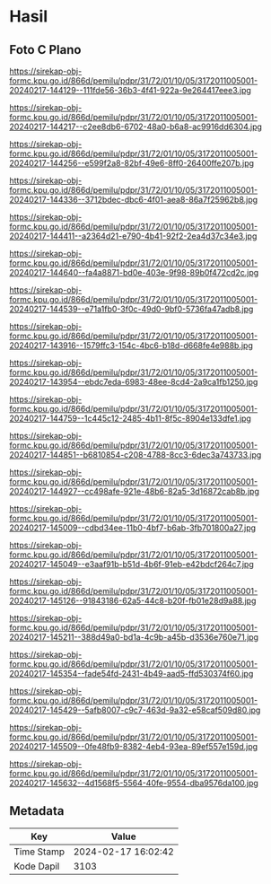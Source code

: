 # Hasil

## Foto C Plano

https://sirekap-obj-formc.kpu.go.id/866d/pemilu/pdpr/31/72/01/10/05/3172011005001-20240217-144129--111fde56-36b3-4f41-922a-9e264417eee3.jpg

https://sirekap-obj-formc.kpu.go.id/866d/pemilu/pdpr/31/72/01/10/05/3172011005001-20240217-144217--c2ee8db6-6702-48a0-b6a8-ac9916dd6304.jpg

https://sirekap-obj-formc.kpu.go.id/866d/pemilu/pdpr/31/72/01/10/05/3172011005001-20240217-144256--e599f2a8-82bf-49e6-8ff0-26400ffe207b.jpg

https://sirekap-obj-formc.kpu.go.id/866d/pemilu/pdpr/31/72/01/10/05/3172011005001-20240217-144336--3712bdec-dbc6-4f01-aea8-86a7f25962b8.jpg

https://sirekap-obj-formc.kpu.go.id/866d/pemilu/pdpr/31/72/01/10/05/3172011005001-20240217-144411--a2364d21-e790-4b41-92f2-2ea4d37c34e3.jpg

https://sirekap-obj-formc.kpu.go.id/866d/pemilu/pdpr/31/72/01/10/05/3172011005001-20240217-144640--fa4a8871-bd0e-403e-9f98-89b0f472cd2c.jpg

https://sirekap-obj-formc.kpu.go.id/866d/pemilu/pdpr/31/72/01/10/05/3172011005001-20240217-144539--e71a1fb0-3f0c-49d0-9bf0-5736fa47adb8.jpg

https://sirekap-obj-formc.kpu.go.id/866d/pemilu/pdpr/31/72/01/10/05/3172011005001-20240217-143916--1579ffc3-154c-4bc6-b18d-d668fe4e988b.jpg

https://sirekap-obj-formc.kpu.go.id/866d/pemilu/pdpr/31/72/01/10/05/3172011005001-20240217-143954--ebdc7eda-6983-48ee-8cd4-2a9ca1fb1250.jpg

https://sirekap-obj-formc.kpu.go.id/866d/pemilu/pdpr/31/72/01/10/05/3172011005001-20240217-144759--1c445c12-2485-4b11-8f5c-8904e133dfe1.jpg

https://sirekap-obj-formc.kpu.go.id/866d/pemilu/pdpr/31/72/01/10/05/3172011005001-20240217-144851--b6810854-c208-4788-8cc3-6dec3a743733.jpg

https://sirekap-obj-formc.kpu.go.id/866d/pemilu/pdpr/31/72/01/10/05/3172011005001-20240217-144927--cc498afe-921e-48b6-82a5-3d16872cab8b.jpg

https://sirekap-obj-formc.kpu.go.id/866d/pemilu/pdpr/31/72/01/10/05/3172011005001-20240217-145009--cdbd34ee-11b0-4bf7-b6ab-3fb701800a27.jpg

https://sirekap-obj-formc.kpu.go.id/866d/pemilu/pdpr/31/72/01/10/05/3172011005001-20240217-145049--e3aaf91b-b51d-4b6f-91eb-e42bdcf264c7.jpg

https://sirekap-obj-formc.kpu.go.id/866d/pemilu/pdpr/31/72/01/10/05/3172011005001-20240217-145126--91843186-62a5-44c8-b20f-fb01e28d9a88.jpg

https://sirekap-obj-formc.kpu.go.id/866d/pemilu/pdpr/31/72/01/10/05/3172011005001-20240217-145211--388d49a0-bd1a-4c9b-a45b-d3536e760e71.jpg

https://sirekap-obj-formc.kpu.go.id/866d/pemilu/pdpr/31/72/01/10/05/3172011005001-20240217-145354--fade54fd-2431-4b49-aad5-ffd530374f60.jpg

https://sirekap-obj-formc.kpu.go.id/866d/pemilu/pdpr/31/72/01/10/05/3172011005001-20240217-145429--5afb8007-c9c7-463d-9a32-e58caf509d80.jpg

https://sirekap-obj-formc.kpu.go.id/866d/pemilu/pdpr/31/72/01/10/05/3172011005001-20240217-145509--0fe48fb9-8382-4eb4-93ea-89ef557e159d.jpg

https://sirekap-obj-formc.kpu.go.id/866d/pemilu/pdpr/31/72/01/10/05/3172011005001-20240217-145632--4d1568f5-5564-40fe-9554-dba9576da100.jpg


## Metadata

| Key        | Value               |
| ---------- | ------------------- |
| Time Stamp | 2024-02-17 16:02:42 |
| Kode Dapil | 3103                |




